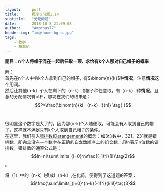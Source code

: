 ```yaml
---
layout:     post
title:      概率论习题1.14
subtitle:   "分配问题"
date:       2018-10-8 21:09:08
author:     "Amorous77"
header-img: "img/home-bg-o.jpg"
tags:
    - 数学
    - 概率论
---
```


**题目：n个人将帽子混在一起后任取一顶，求恰有k个人那对自己帽子的概率<br />**

解：<br>
	首先在n个人中令k个人拿到自己的帽子，有$\binom{n}{k}$种**情况**，注意**情况**这个用词。<br>
然后让其他(n-k）个人在剩下的（n-k）顶帽子种任意取，有（n-k）!种**情况**。且总的分配情况有n!种，那现在我们的结果是：$$P=\frac{\binom{n}{k} （n-k）!}{n!} \tag{1}$$ <br>

很明显这个数字是大了的，因为那(n-k)个人随便取，可能会有人取到自己的帽子，这样就不满足只有k个人取到自己帽子的条件。<br>
在这里，我们引入[错排数(Derangement)](https://baike.baidu.com/item/%E9%94%99%E6%8E%92%E9%97%AE%E9%A2%98/3849290)的概念：如3位数中，321、231就是错排数，即完全没有一个数字在正确的自然数顺序上的组合数，用!n表示n位数的错排数，错排数的通项公式是：$$!n=n!\sum\limits_{i=0}^n\frac{(-1)^i}{i!}\tag{2}$$。<br>

将（1）中的（n-k）!换成!（n-k）,在化简，便得到了这道题的答案：<br>
$$\frac{\sum\limits_{i=0}^{n-k}(-1)^i}{k!i!}\tag{3}$$ <br>

